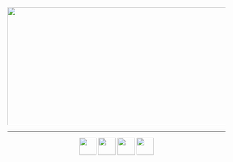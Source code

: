 <div align="center">
<img width="1291" height="273" alt="image" src="https://github.com/user-attachments/assets/9e9d2ef4-293d-402e-bdbf-011045ea9be0" />
</div>

-------------------

<div align="center">
<img src="https://upload.wikimedia.org/wikipedia/commons/thumb/1/18/C_Programming_Language.svg/1086px-C_Programming_Language.svg.png" width="40"/>
<img src="https://cdn.jsdelivr.net/gh/devicons/devicon@latest/icons/debian/debian-original.svg" width="40"/>
<img src="https://encrypted-tbn0.gstatic.com/images?q=tbn:ANd9GcQkevwW4VzYDg0402ic61rMWaq4whtCeNBJcQ&s" width="40"/>
<img src="https://user-images.githubusercontent.com/61167054/76780241-73d9f380-678b-11ea-8efd-dfa14e7aac1b.png" width="40"/>
</div>
